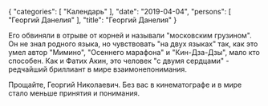 {
   "categories": [
      "Календарь"
   ],
   "date": "2019-04-04",
   "persons": [
      "Георгий Данелия"
   ],
   "title": "Георгий Данелия"
}

Его обвиняли в отрыве от корней и называли "московским грузином". Он не знал родного языка, но чувствовать "на двух языках" так, как это умел автор "Мимино", "Осеннего марафона" и "Кин-Дза-Дзы", мало кто способен. Как и Фатих Акин, это человек "с двумя сердцами" - редчайший бриллиант в мире взаимонепонимания.

Прощайте, Георгий Николаевич. Без вас в кинематографе и в мире стало меньше принятия и понимания.
